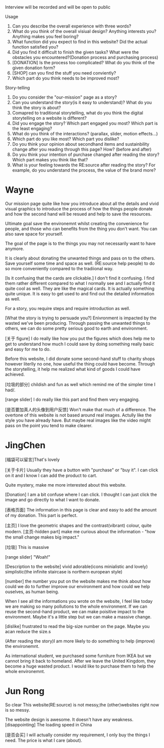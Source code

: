Interview will be recorded and will be open to public

Usage

1. Can you describe the overall experience with three words?
2. What do you think of the overall visiual design? Anything interests you? Anything makes you feel boring?
3. What function did you expect to find in this website? Did the actual function satisfied you?
4. Did you find it difficult to finish the given tasks? What were the obstacles you encountered?(Donation process and purchasing process)
5. [DONATION] Is the process too complicated? What do you think of the given donation form?
6. [SHOP] can you find the stuff you need conviently?
7. Which part do you think needs to be improved most?

Story-telling

1. Do you consider the "our-mission" page as a story?
2. Can you understand the story(is it easy to understand)? What do you think the story is about?
3. Comapred to traditional storytelling, what do you think the digital storytelling on a website is different?
4. Did you engage the story? Which part engaged you most? Which part is the least engaging?
5. What do you think of the interactions? (parallax, slider, motion effects...)
6. Which part do you like most? Which part you dislike?
7. Do you think your opinion about secondhand items and sustainbility change after you reading through this page? How? (before and after)
8. Do you think your intention of purchase changed after reading the story? Which part makes you think like that?
9. What is your feeling towards the RE:source after reading the story? For example, do you understand the process, the value of the brand more?

# Wayne

Our mission page quite like how you introduce about all the details and vivid visual graphics to introduce the process of how the things people donate and how the second hand will be resued and help to save the resources.

Ultimate goal save the environemnt whilst creating the convenience for people, and those who can benefits from the thing you don't want. You can also save space for yourself.

The goal of the page is to the things you may not necessarily want to have anymore.

It is clearly about donating the unwanted things and pass on to the others. Save yourself some time and space as well. (RE:source help people) to do so more conveniently compared to the tradiional way.

[Is it confusing that the cards are clickable.]
I don't find it confusing. I find them rather different compared to what I normally see and I actually find it quite cool as well. They are like the magical cards. It is actually something quite unique. It is easy to get used to and find out the detailed information as well.

For a story, you require steps and require introduction as well.

[What the story is trying to persuade you?]
Enivronment is impacted by the wasted we've been producing. Through passing the unwanted things to others, we can do some pretty serious good to earth and environment.

[关于 figure]
I do really like how you put the figures which does help me to get to understand how much I could save by doing something really basic and easy for me to do.

Before this website, I did donate some second-hand stuff to charity shops however literlly no one, how useful the thing could have become. Through the storytelling, it help me realized what kind of goods I could have achieved.

[垃圾的部分]
childish and fun as well which remind me of the simpler time I had/.

[range slider]
I do really like this part and find them very engaging.

[是否要加真人的头像到用户反馈]
Won't make that much of a difference. The overtone of this website is not based around real images. Actully like the style you have already have.
But maybe real images like the video might pass on the point you tend to make clearer.

# JingChen

[福袋可以留言]That's lovely

[关于卡片]
Usually they have a button with "purchase" or "buy it". I can click on it and I know I can add the product to cart.

Quite mystery, make me more interested about this website.

[Donation]
I am a bit confuse where I can click. I thought I can just click the image and go directly to what I want to donate.

[表格页面]
The information in this page is clear and easy to add the amount of my donation.
This part is perfect.

[主页]
I love the geometric shapes and the contrast(vibrant) colour, quite modern.
[主页-hidden part]
make me curious about the information - "how the small change makes big impact."

[垃圾]
This is massive

[range slider]
"Woah!"

[Description to the website]
vivid adorable(icons minialistic and lovely) simplistic(the infinite staircase is northern european style)

[number]
the number you put on the website makes me think about how could we do to further improve our environment and how could we help ouselves, as human being.

When I see all the informations you wrote on the website, I feel like today we are making so many pollutions to the whole environment. If we can reuse the second-hand product, we can make poisitive impact to the environment. Maybe it's a little step but we can make a massive change.

[dislike]
frustrated to read the big-size number on the page. Maybe you acan reduce the size.s

(After reading the story)I am more likely to do something to help (improve) the environemnt.

As international student, we purchased some furniture from IKEA but we cannot bring it back to homeland. After we leave the United Kingdom, they become a huge wasted product. I would like to purchase them to help the whole environemnt.

# Jun Rong

So clear
This website(RE:source) is not messy,the (other)websites right now is so messy.

The website design is awesome. It doesn't have any weakness.
[disappointing]
The loading speed in China

[是否会买]
I will actually consider my requirement, I only buy the things I need. The price is what I care (about).
